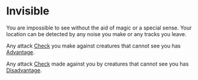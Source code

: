# Invisible

You are impossible to see without the aid of magic or a special sense. Your location can be detected by any noise you make or any tracks you leave.

Any attack [Check](../Game%20Procedures/Check.md) you make against creatures that cannot see you has [Advantage](../Dice%20Rolls/Advantage.md).

Any attack [Check](../Game%20Procedures/Check.md) made against you by creatures that cannot see you has [Disadvantage](../Dice%20Rolls/Disadvantage.md).